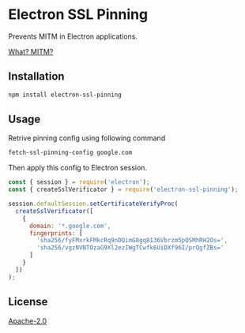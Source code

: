 Electron SSL Pinning
====================

Prevents MITM in Electron applications.

[What? MITM?](https://www.owasp.org/index.php/Certificate_and_Public_Key_Pinning#Introduction)

Installation
------------

```bash
npm install electron-ssl-pinning
```

Usage
-----

Retrive pinning config using following command

```bash
fetch-ssl-pinning-config google.com
```

Then apply this config to Electron session.

```js
const { session } = require('electron');
const { createSslVerificator } = require('electron-ssl-pinning');

session.defaultSession.setCertificateVerifyProc(
  createSslVerificator([
    {
      domain: '*.google.com',
      fingerprints: [
        'sha256/fyFMxrkFMkcRq9nDQimG8gq8136Vbrzm5pQSMhRH2Os=',
        'sha256/vgzNVNTOzaG9Xl2ezIWgTCwfk6UiDXf96I/prQgfZBs='
      ]
    }
  ])
);
```

License
-------

[Apache-2.0](LICENSE)
